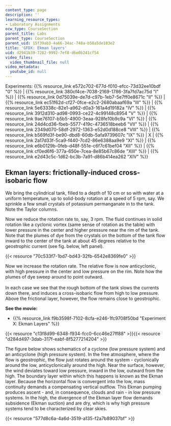 ```yaml
---
content_type: page
description: ''
learning_resource_types:
- Laboratory Assignments
ocw_type: CourseSection
parent_title: Labs
parent_type: CourseSection
parent_uid: 15f39ab3-4a66-34ac-748a-b58a5de103e2
title: 'GFDX: Ekman layers'
uid: d2941b39-7282-9992-7ef8-d6e0b241cf54
video_files:
  video_thumbnail_file: null
video_metadata:
  youtube_id: null
---
```


Experiments: {{% resource_link e572c702-677d-f010-efcc-73d32ee10bdf "0" %}} | {{% resource_link 380cf4ce-7038-2169-1786-3fa7fd7ac75d "I" %}} | {{% resource_link 0d75039e-de7d-c97b-1eb7-5e7ff0e8671c "II" %}} | {{% resource_link ec51f62d-cf27-0fce-e2c2-2680abaaf69a "III" %}} | {{% resource_link 5e63338c-82e1-a962-d0a3-161a4d19182a "IV" %}} | {{% resource_link 3912d310-ad98-0993-ce22-4c99148c8954 "V" %}} | {{% resource_link 9ae76107-b5b5-4900-3eaa-928fe10b9c9a "VI" %}} | {{% resource_link 24d4cd36-fbeb-5577-419c-4736518beeb6 "VII" %}} | {{% resource_link 2349d070-58df-2972-1363-e52d0d188ce8 "VIII" %}} | {{% resource_link b569fd3f-be90-dbd8-60db-5afa9739607c "IX" %}} | X | {{% resource_link 2a17d33f-5ca9-f440-7cd2-86e6388aa9e9 "XI" %}} | {{% resource_link e6b0129b-0feb-d48f-551e-c6f7c61bef04 "XII" %}} | {{% resource_link cf0ed6f6-377a-650e-7cea-8e85b67c86de "XIII" %}} | {{% resource_link e2d43c5c-1d62-bc3b-7a91-d86b414ea262 "XIV" %}}

Ekman layers: frictionally-induced cross-isobaric flow
------------------------------------------------------

We bring the cylindrical tank, filled to a depth of 10 cm or so with water at a uniform temperature, up to solid-body rotation at a speed of 5 rpm, say. We sprinkle a few small crystals of potassium permanganate in to the tank. Note the Taylor columns.

Now we reduce the rotation rate to, say, 3 rpm. The fluid continues in solid rotation like a cyclonic vortex (same sense of rotation as the table) with lower pressure in the center and higher pressure near the rim of the tank. Note that the plumes of dye from the crystals on the bottom of the tank flow inward to the center of the tank at about 45 degrees relative to the geostrophic current (see fig. below, left panel).

{{< resource "70c533f7-1bd7-bd43-32fb-6542e8369fe0" >}}

Now we increase the rotation rate. The relative flow is now anticyclonic, with high pressure in the center and low pressure on the rim. Note how the plumes of dye sweep around to point outward.  
     
In each case we see that the rough bottom of the tank slows the currents down there, and induces a cross-isobaric flow from high to low pressure. Above the frictional layer, however, the flow remains close to geostrophic.

**See the movie:**

*   {{% resource_link f9b3598f-7102-8cfa-e246-1fc9708f50bd "Experiment X: Ekman Layers" %}}

{{< resource "c13f8d99-6348-f934-fcc0-6cc46e27ff88" >}}{{< resource "d284d497-3dab-317f-eabf-8f5277214204" >}}

The figure below shows schematics of a cyclone (low pressure system) and an anticyclone (high pressure system). In the free atmosphere, where the flow is geostrophic, the flow just rotates around the system - cyclonically around the low, anticyclonically around the high. Near the surface, however, the wind deviates toward low pressure, inward in the low, outward from the high. The boundary layer within which this happens is known as the Ekman layer. Because the horizontal flow is convergent into the low, mass continuity demands a compensating vertical outflow. This Ekman pumping produces ascent - and, in consequence, clouds and rain - in low pressure systems. In the high, the divergence of the Ekman layer flow demands subsidence (Ekman suction) and are dry, which is why high pressure systems tend to be characterized by clear skies.

{{< resource "577d8c6a-4a6d-3519-a135-f2a7b89037bf" >}}